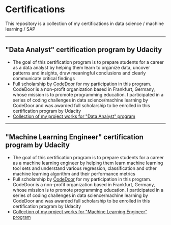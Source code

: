 # Certifications
This repository is a collection of my certifications in data science / machine learning / SAP

---

## "Data Analyst" certification program by Udacity

- The goal of this certification program is to prepare students for a career as a data analyst by helping them learn to organize data, uncover patterns and insights, draw meaningful conclusions and clearly communicate critical findings
- Full scholarship by [CodeDoor](https://codedoor.com/About) for my participation in this program. CodeDoor is a non-profit organization based in Frankfurt, Germany, whose mission is to promote programming education. I participated in a series of coding challenges in data science/machine learning by CodeDoor and was awarded full scholarship to be enrolled in this certification program by Udacity
- [Collection of my project works for "Data Analyst" program](https://github.com/KaiFormosa/Data_Analyst_Program)

---

## "Machine Learning Engineer" certification program by Udacity

- The goal of this certification program is to prepare students for a career as a machine learning engineer by helping them learn machine learning tool sets and understand various regression, classification and other machine learning algorithm and their performance metrics
- Full scholarship by [CodeDoor](https://codedoor.com/About) for my participation in this program. CodeDoor is a non-profit organization based in Frankfurt, Germany, whose mission is to promote programming education. I participated in a series of coding challenges in data science/machine learning by CodeDoor and was awarded full scholarship to be enrolled in this certification program by Udacity
- [Collection of my project works for "Machine Learning Engineer" program](https://github.com/KaiFormosa/Machine_Learning_Engineer_Program)